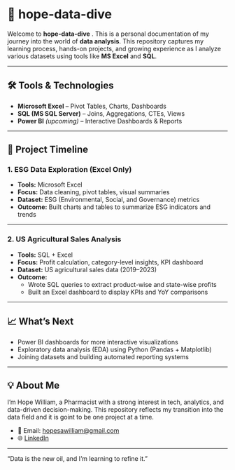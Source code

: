 # 🌊 hope-data-dive

Welcome to **hope-data-dive** . This is a personal documentation of my journey into the world of **data analysis**. This repository captures my learning process, hands-on projects, and growing experience as I analyze various datasets using tools like **MS Excel** and **SQL**.

---

## 🛠️ Tools & Technologies
- **Microsoft Excel** – Pivot Tables, Charts, Dashboards  
- **SQL (MS SQL Server)** – Joins, Aggregations, CTEs, Views  
- **Power BI** *(upcoming)* – Interactive Dashboards & Reports

---

## 🧪 Project Timeline

### 1. **ESG Data Exploration (Excel Only)**
- **Tools:** Microsoft Excel  
- **Focus:** Data cleaning, pivot tables, visual summaries  
- **Dataset:** ESG (Environmental, Social, and Governance) metrics  
- **Outcome:** Built charts and tables to summarize ESG indicators and trends  

---

### 2. **US Agricultural Sales Analysis**
- **Tools:** SQL + Excel  
- **Focus:** Profit calculation, category-level insights, KPI dashboard  
- **Dataset:** US agricultural sales data (2019–2023)  
- **Outcome:**  
   - Wrote SQL queries to extract product-wise and state-wise profits  
   - Built an Excel dashboard to display KPIs and YoY comparisons 

---

## 📈 What’s Next
- Power BI dashboards for more interactive visualizations  
- Exploratory data analysis (EDA) using Python (Pandas + Matplotlib)  
- Joining datasets and building automated reporting systems

---

## 💡 About Me
I’m Hope William, a Pharmacist with a strong interest in tech, analytics, and data-driven decision-making. This repository reflects my transition into the data field and it is goint to be one project at a time.

- 📧 Email: hopesawilliam@gmail.com 
- 🌐 [LinkedIn](https://www.linkedin.com/in/williamhope-analyst)  


---

“Data is the new oil, and I’m learning to refine it.”


